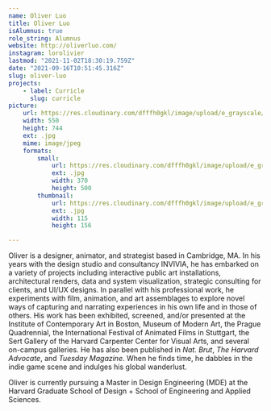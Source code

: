```yaml
---
name: Oliver Luo
title: Oliver Luo
isAlumnus: true
role_string: Alumnus
website: http://oliverluo.com/
instagram: lorolivier
lastmod: "2021-11-02T18:30:19.759Z"
date: "2021-09-16T10:51:45.316Z"
slug: oliver-luo
projects:
    - label: Curricle
      slug: curricle
picture:
    url: https://res.cloudinary.com/dfffh0gkl/image/upload/e_grayscale/v1629122127/oliver_d76c6d4720.jpg
    width: 550
    height: 744
    ext: .jpg
    mime: image/jpeg
    formats:
        small:
            url: https://res.cloudinary.com/dfffh0gkl/image/upload/e_grayscale/v1629122127/small_oliver_d76c6d4720.jpg
            ext: .jpg
            width: 370
            height: 500
        thumbnail:
            url: https://res.cloudinary.com/dfffh0gkl/image/upload/e_grayscale/v1629122127/thumbnail_oliver_d76c6d4720.jpg
            ext: .jpg
            width: 115
            height: 156

---
```

Oliver is a designer, animator, and strategist based in Cambridge, MA. In his years with the design studio and consultancy INVIVIA, he has embarked on a variety of projects including interactive public art installations, architectural renders, data and system visualization, strategic consulting for clients, and UI/UX designs. In parallel with his professional work, he experiments with film, animation, and art assemblages to explore novel ways of capturing and narrating experiences in his own life and in those of others. His work has been exhibited, screened, and/or presented at the Institute of Contemporary Art in Boston, Museum of Modern Art, the Prague Quadrennial, the International Festival of Animated Films in Stuttgart, the Sert Gallery of the Harvard Carpenter Center for Visual Arts, and several on-campus galleries. He has also been published in *Nat. Brut*, *The Harvard Advocate*, and *Tuesday Magazine*. When he finds time, he dabbles in the indie game scene and indulges his global wanderlust.

Oliver is currently pursuing a Master in Design Engineering (MDE) at the Harvard Graduate School of Design + School of Engineering and Applied Sciences.